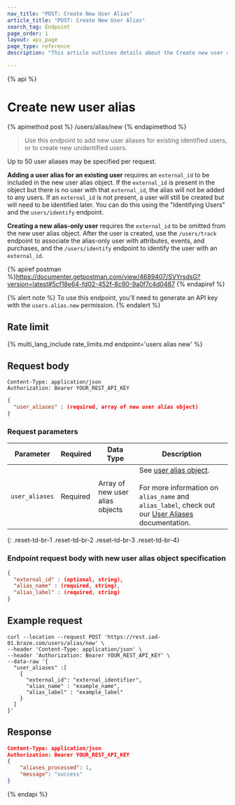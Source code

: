 ```yaml
---
nav_title: "POST: Create New User Alias"
article_title: "POST: Create New User Alias"
search_tag: Endpoint
page_order: 1
layout: api_page
page_type: reference
description: "This article outlines details about the Create new user alias Braze endpoint."

---
```

{% api %}
# Create new user alias
{% apimethod post %}
/users/alias/new
{% endapimethod %}

> Use this endpoint to add new user aliases for existing identified users, or to create new unidentified users.

Up to 50 user aliases may be specified per request.

**Adding a user alias for an existing user** requires an `external_id` to be included in the new user alias object. If the `external_id` is present in the object but there is no user with that `external_id`, the alias will not be added to any users. If an `external_id` is not present, a user will still be created but will need to be identified later. You can do this using the "Identifying Users" and the `users/identify` endpoint.

**Creating a new alias-only user** requires the `external_id` to be omitted from the new user alias object. After the user is created, use the `/users/track` endpoint to associate the alias-only user with attributes, events, and purchases, and the `/users/identify` endpoint to identify the user with an `external_id`.

{% apiref postman %}https://documenter.getpostman.com/view/4689407/SVYrsdsG?version=latest#5cf18e64-fd02-452f-8c90-9a0f7c4d0487 {% endapiref %}

{% alert note %}
To use this endpoint, you'll need to generate an API key with the `users.alias.new` permission.
{% endalert %}

## Rate limit

{% multi_lang_include rate_limits.md endpoint='users alias new' %}

## Request body

```
Content-Type: application/json
Authorization: Bearer YOUR_REST_API_KEY
```

```json
{
  "user_aliases" : (required, array of new user alias object)
}
```

### Request parameters

| Parameter | Required | Data Type | Description |
| --------- | ---------| --------- | ----------- |
| `user_aliases` | Required | Array of new user alias objects | See [user alias object]({{site.baseurl}}/api/objects_filters/user_alias_object/).<br><br> For more information on `alias_name` and `alias_label`, check out our [User Aliases]({{site.baseurl}}/user_guide/data_and_analytics/user_data_collection/user_profile_lifecycle/#user-aliases) documentation.|
{: .reset-td-br-1 .reset-td-br-2 .reset-td-br-3  .reset-td-br-4}

### Endpoint request body with new user alias object specification

```json
{
  "external_id" : (optional, string),
  "alias_name" : (required, string),
  "alias_label" : (required, string)
}
```

## Example request
```
curl --location --request POST 'https://rest.iad-01.braze.com/users/alias/new' \
--header 'Content-Type: application/json' \
--header 'Authorization: Bearer YOUR_REST_API_KEY' \
--data-raw '{
  "user_aliases" :[
    {
      "external_id": "external_identifier",
      "alias_name" : "example_name",
      "alias_label" : "example_label"
    }
  ]
}'
```

## Response

```json
Content-Type: application/json
Authorization: Bearer YOUR_REST_API_KEY
{
    "aliases_processed": 1,
    "message": "success"
}
```


{% endapi %}

